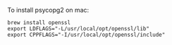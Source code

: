 
To install psycopg2 on mac:

```
brew install openssl
export LDFLAGS="-L/usr/local/opt/openssl/lib" 
export CPPFLAGS="-I/usr/local/opt/openssl/include"
```
